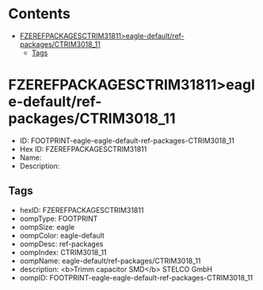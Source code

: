 



Contents
========

* [FZEREFPACKAGESCTRIM31811>eagle-default/ref-packages/CTRIM3018_11](#fzerefpackagesctrim31811eagle-defaultref-packagesctrim3018_11)
	* [Tags](#tags)

# FZEREFPACKAGESCTRIM31811>eagle-default/ref-packages/CTRIM3018_11

- ID: FOOTPRINT-eagle-eagle-default-ref-packages-CTRIM3018_11
- Hex ID: FZEREFPACKAGESCTRIM31811
- Name: 
- Description: 

## Tags

- hexID: FZEREFPACKAGESCTRIM31811
- oompType: FOOTPRINT
- oompSize: eagle
- oompColor: eagle-default
- oompDesc: ref-packages
- oompIndex: CTRIM3018_11
- oompName: eagle-default/ref-packages/CTRIM3018_11
- description: &lt;b&gt;Trimm capacitor SMD&lt;/b&gt; STELCO GmbH
- oompID: FOOTPRINT-eagle-eagle-default-ref-packages-CTRIM3018_11
